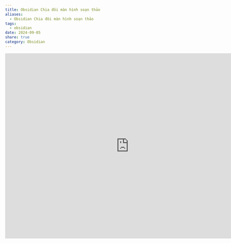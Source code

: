 ```yaml
---
title: Obsidian Chia đôi màn hình soạn thảo
aliases:
  - Obsidian Chia đôi màn hình soạn thảo
tags:
  - obsidian
date: 2024-09-05
share: true
category: Obsidian
---
```

<iframe width="800" height="600" src="https://www.youtube.com/embed/LJwMD02_XS8?si=gy3Dk86Jl_ZJAnvW" title="YouTube video player" frameborder="0" allow="accelerometer; autoplay; clipboard-write; encrypted-media; gyroscope; picture-in-picture; web-share" referrerpolicy="strict-origin-when-cross-origin" allowfullscreen></iframe>